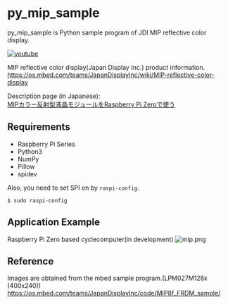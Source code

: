 py_mip_sample
===========

py_mip_sample is Python sample program of JDI MIP reflective color display.

[![youtube](http://img.youtube.com/vi/c4KMGHixH8Y/0.jpg)](http://www.youtube.com/watch?v=c4KMGHixH8Y)

MIP reflective color display(Japan Display Inc.) product information.  
https://os.mbed.com/teams/JapanDisplayInc/wiki/MIP-reflective-color-display

Description page (in Japanese):  
[MIPカラー反射型液晶モジュールをRaspberry Pi Zeroで使う](https://qiita.com/hishi/items/669ce474fcd76bdce1f1)

Requirements
------------

- Raspberry Pi Series
- Python3
- NumPy
- Pillow
- spidev

Also, you need to set SPI on by ``raspi-config``.

    $ sudo raspi-config


Application Example
------------

Raspberry Pi Zero based cyclecomputer(in development)
![mip.png](https://qiita-image-store.s3.ap-northeast-1.amazonaws.com/0/100741/3d7ee1ee-4c27-2e55-cb0a-6a71e228fa4f.png)


Reference
------------

Images are obtained from the mbed sample program.(LPM027M128x (400x240))
https://os.mbed.com/teams/JapanDisplayInc/code/MIP8f_FRDM_sample/

